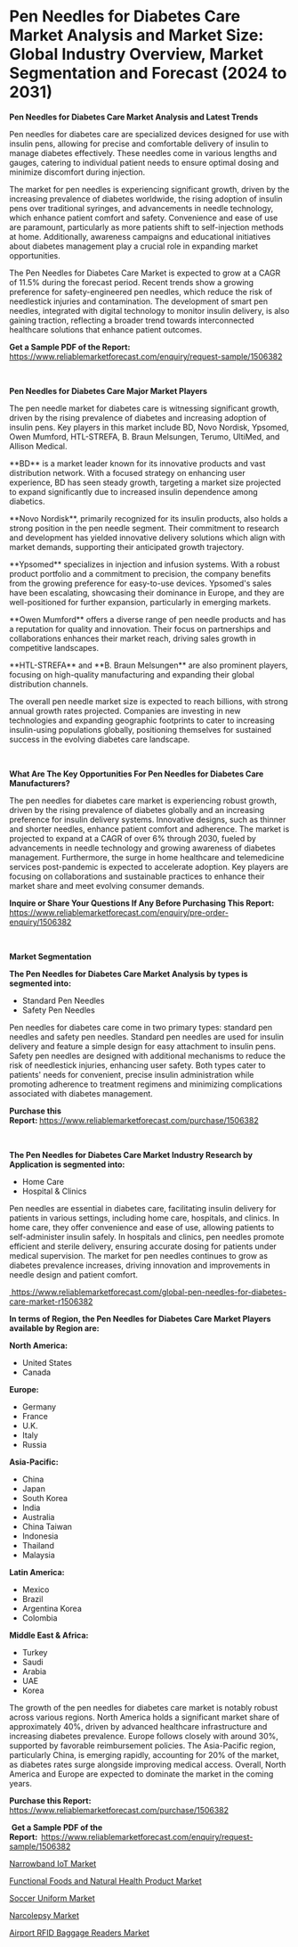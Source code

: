 <p><h1>Pen Needles for Diabetes Care Market Analysis and Market Size: Global Industry Overview, Market Segmentation and Forecast (2024 to 2031)</h1></p><p><strong>Pen Needles for Diabetes Care Market Analysis and Latest Trends</strong></p>
<p><p>Pen needles for diabetes care are specialized devices designed for use with insulin pens, allowing for precise and comfortable delivery of insulin to manage diabetes effectively. These needles come in various lengths and gauges, catering to individual patient needs to ensure optimal dosing and minimize discomfort during injection.</p><p>The market for pen needles is experiencing significant growth, driven by the increasing prevalence of diabetes worldwide, the rising adoption of insulin pens over traditional syringes, and advancements in needle technology, which enhance patient comfort and safety. Convenience and ease of use are paramount, particularly as more patients shift to self-injection methods at home. Additionally, awareness campaigns and educational initiatives about diabetes management play a crucial role in expanding market opportunities.</p><p>The Pen Needles for Diabetes Care Market is expected to grow at a CAGR of 11.5% during the forecast period. Recent trends show a growing preference for safety-engineered pen needles, which reduce the risk of needlestick injuries and contamination. The development of smart pen needles, integrated with digital technology to monitor insulin delivery, is also gaining traction, reflecting a broader trend towards interconnected healthcare solutions that enhance patient outcomes.</p></p>
<p><strong>Get a Sample PDF of the Report:&nbsp;</strong> <a href="https://www.reliablemarketforecast.com/enquiry/request-sample/1506382">https://www.reliablemarketforecast.com/enquiry/request-sample/1506382</a></p>
<p>&nbsp;</p>
<p><strong>Pen Needles for Diabetes Care Major Market Players</strong></p>
<p><p>The pen needle market for diabetes care is witnessing significant growth, driven by the rising prevalence of diabetes and increasing adoption of insulin pens. Key players in this market include BD, Novo Nordisk, Ypsomed, Owen Mumford, HTL-STREFA, B. Braun Melsungen, Terumo, UltiMed, and Allison Medical.</p><p>**BD** is a market leader known for its innovative products and vast distribution network. With a focused strategy on enhancing user experience, BD has seen steady growth, targeting a market size projected to expand significantly due to increased insulin dependence among diabetics.</p><p>**Novo Nordisk**, primarily recognized for its insulin products, also holds a strong position in the pen needle segment. Their commitment to research and development has yielded innovative delivery solutions which align with market demands, supporting their anticipated growth trajectory.</p><p>**Ypsomed** specializes in injection and infusion systems. With a robust product portfolio and a commitment to precision, the company benefits from the growing preference for easy-to-use devices. Ypsomed's sales have been escalating, showcasing their dominance in Europe, and they are well-positioned for further expansion, particularly in emerging markets.</p><p>**Owen Mumford** offers a diverse range of pen needle products and has a reputation for quality and innovation. Their focus on partnerships and collaborations enhances their market reach, driving sales growth in competitive landscapes.</p><p>**HTL-STREFA** and **B. Braun Melsungen** are also prominent players, focusing on high-quality manufacturing and expanding their global distribution channels. </p><p>The overall pen needle market size is expected to reach billions, with strong annual growth rates projected. Companies are investing in new technologies and expanding geographic footprints to cater to increasing insulin-using populations globally, positioning themselves for sustained success in the evolving diabetes care landscape.</p></p>
<p>&nbsp;</p>
<p><strong>What Are The Key Opportunities For Pen Needles for Diabetes Care Manufacturers?</strong></p>
<p><p>The pen needles for diabetes care market is experiencing robust growth, driven by the rising prevalence of diabetes globally and an increasing preference for insulin delivery systems. Innovative designs, such as thinner and shorter needles, enhance patient comfort and adherence. The market is projected to expand at a CAGR of over 6% through 2030, fueled by advancements in needle technology and growing awareness of diabetes management. Furthermore, the surge in home healthcare and telemedicine services post-pandemic is expected to accelerate adoption. Key players are focusing on collaborations and sustainable practices to enhance their market share and meet evolving consumer demands.</p></p>
<p><strong>Inquire or Share Your Questions If Any Before Purchasing This Report:</strong> <a href="https://www.reliablemarketforecast.com/enquiry/pre-order-enquiry/1506382">https://www.reliablemarketforecast.com/enquiry/pre-order-enquiry/1506382</a></p>
<p>&nbsp;</p>
<p><strong>Market Segmentation</strong></p>
<p><strong>The Pen Needles for Diabetes Care Market Analysis by types is segmented into:</strong></p>
<p><ul><li>Standard Pen Needles</li><li>Safety Pen Needles</li></ul></p>
<p><p>Pen needles for diabetes care come in two primary types: standard pen needles and safety pen needles. Standard pen needles are used for insulin delivery and feature a simple design for easy attachment to insulin pens. Safety pen needles are designed with additional mechanisms to reduce the risk of needlestick injuries, enhancing user safety. Both types cater to patients' needs for convenient, precise insulin administration while promoting adherence to treatment regimens and minimizing complications associated with diabetes management.</p></p>
<p><strong>Purchase this Report:&nbsp;</strong><a href="https://www.reliablemarketforecast.com/purchase/1506382">https://www.reliablemarketforecast.com/purchase/1506382</a></p>
<p>&nbsp;</p>
<p><strong>The Pen Needles for Diabetes Care Market Industry Research by Application is segmented into:</strong></p>
<p><ul><li>Home Care</li><li>Hospital & Clinics</li></ul></p>
<p><p>Pen needles are essential in diabetes care, facilitating insulin delivery for patients in various settings, including home care, hospitals, and clinics. In home care, they offer convenience and ease of use, allowing patients to self-administer insulin safely. In hospitals and clinics, pen needles promote efficient and sterile delivery, ensuring accurate dosing for patients under medical supervision. The market for pen needles continues to grow as diabetes prevalence increases, driving innovation and improvements in needle design and patient comfort.</p></p>
<p><a href="https://www.reliablemarketforecast.com/global-pen-needles-for-diabetes-care-market-r1506382">&nbsp;https://www.reliablemarketforecast.com/global-pen-needles-for-diabetes-care-market-r1506382</a></p>
<p><strong>In terms of Region, the Pen Needles for Diabetes Care Market Players available by Region are:</strong></p>
<p>
    <p> <strong> North America: </strong>
        <ul>
            <li>United States</li>
            <li>Canada</li>
        </ul>
        </p> 
    <p> <strong> Europe: </strong>
        <ul>
            <li>Germany</li>
            <li>France</li>
            <li>U.K.</li>
            <li>Italy</li>
            <li>Russia</li>
        </ul>
        </p> 
    <p> <strong> Asia-Pacific: </strong>
        <ul>
            <li>China</li>
            <li>Japan</li>
            <li>South Korea</li>
            <li>India</li>
            <li>Australia</li>
            <li>China Taiwan</li>
            <li>Indonesia</li>
            <li>Thailand</li>
            <li>Malaysia</li>
        </ul>
        </p> 
    <p> <strong> Latin America: </strong>
        <ul>
            <li>Mexico</li>
            <li>Brazil</li>
            <li>Argentina Korea</li>
            <li>Colombia</li>
        </ul>
        </p> 
    <p> <strong> Middle East & Africa: </strong>
        <ul>
            <li>Turkey</li>
            <li>Saudi</li>
            <li>Arabia</li>
            <li>UAE</li>
            <li>Korea</li>
        </ul>
    </p>
    </p>
<p><p>The growth of the pen needles for diabetes care market is notably robust across various regions. North America holds a significant market share of approximately 40%, driven by advanced healthcare infrastructure and increasing diabetes prevalence. Europe follows closely with around 30%, supported by favorable reimbursement policies. The Asia-Pacific region, particularly China, is emerging rapidly, accounting for 20% of the market, as diabetes rates surge alongside improving medical access. Overall, North America and Europe are expected to dominate the market in the coming years.</p></p>
<p><strong>Purchase this Report: </strong><a href="https://www.reliablemarketforecast.com/purchase/1506382">https://www.reliablemarketforecast.com/purchase/1506382</a></p>
<p>&nbsp;<strong>Get a Sample PDF of the Report:&nbsp;&nbsp;</strong><a href="https://www.reliablemarketforecast.com/enquiry/request-sample/1506382">https://www.reliablemarketforecast.com/enquiry/request-sample/1506382</a></p>
<p><strong></strong></p>
<p><p><a href="https://www.linkedin.com/pulse/unlocking-growth-potential-market-strategic-analysis-narrowband-9bm9c?trackingId=AggJHmGmRZq0ydHRp%2BxOPA%3D%3D">Narrowband IoT Market</a></p><p><a href="https://medium.com/@ayeshasikdar760/what-innovations-and-market-trends-are-shaping-the-functional-foods-and-natural-health-product-83a9e20cd021">Functional Foods and Natural Health Product Market</a></p><p><a href="https://issuu.com/reportprime-2/docs/soccer-uniform-market-size-2030.ppt_28e8976155f82c">Soccer Uniform Market</a></p><p><a href="https://www.linkedin.com/pulse/global-perspectives-narcolepsy-market-trends-forecast-2024-970nf?trackingId=ZQrdIVYnStOiE%2FZgp6%2FxVw%3D%3D">Narcolepsy Market</a></p><p><a href="https://github.com/sofayahoo2023/Market-Research-Report-List-6/blob/main/airport-rfid-baggage-readers-market.md">Airport RFID Baggage Readers Market</a></p></p>